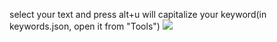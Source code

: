 select your text and press alt+u will capitalize your keyword(in keywords.json, open it from "Tools")
![](http://tree.aws.blackflamemagician.com/e6e21dc995c42600da2127e5243ab9e5.gif)
